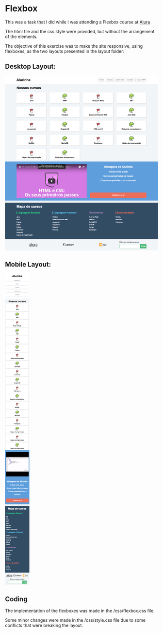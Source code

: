 # Flexbox

This was a task that I did while I was attending a Flexbox course at <a href="https://www.alura.com.br/">Alura</a>

The html file and the css style were provided, but without the arrangement of the elements.

The objective of this exercise was to make the site responsive, using flexboxes, as the two layouts presented in the layout folder:

## Desktop Layout:

<img src="layouts/alurinha-layout-desktop.png">

## Mobile Layout:

<img src="layouts/alurinha-layout-mobile.png">

## Coding

The implementation of the flexboxes was made in the /css/flexbox.css file.

Some minor changes were made in the /css/style.css file due to some conflicts that were breaking the layout. 

